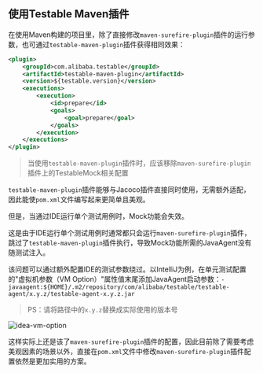 使用Testable Maven插件
---

在使用Maven构建的项目里，除了直接修改`maven-surefire-plugin`插件的运行参数，也可通过`testable-maven-plugin`插件获得相同效果：

```xml
<plugin>
    <groupId>com.alibaba.testable</groupId>
    <artifactId>testable-maven-plugin</artifactId>
    <version>${testable.version}</version>
    <executions>
        <execution>
            <id>prepare</id>
            <goals>
                <goal>prepare</goal>
            </goals>
        </execution>
    </executions>
</plugin>
```

> 当使用`testable-maven-plugin`插件时，应该移除`maven-surefire-plugin`插件上的TestableMock相关配置

`testable-maven-plugin`插件能够与Jacoco插件直接同时使用，无需额外适配，因此能使`pom.xml`文件编写起来更简单且美观。

但是，当通过IDE运行单个测试用例时，Mock功能会失效。

这是由于IDE运行单个测试用例时通常都只会运行`maven-surefire-plugin`插件，跳过了`testable-maven-plugin`插件执行，导致Mock功能所需的JavaAgent没有随测试注入。

该问题可以通过额外配置IDE的测试参数绕过。以IntelliJ为例，在单元测试配置的"虚拟机参数（VM Option）"属性值末尾添加JavaAgent启动参数：`-javaagent:${HOME}/.m2/repository/com/alibaba/testable/testable-agent/x.y.z/testable-agent-x.y.z.jar`

> PS：请将路径中的`x.y.z`替换成实际使用的版本号

![idea-vm-option](https://testable-code.oss-cn-beijing.aliyuncs.com/idea-vm-option.png)

这样实际上还是该了`maven-surefire-plugin`插件的配置，因此目前除了需要考虑美观因素的场景以外，直接在`pom.xml`文件中修改`maven-surefire-plugin`插件配置依然是更加实用的方案。
